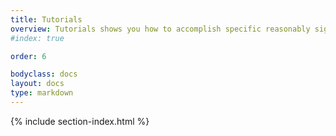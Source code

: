 ```yaml
---
title: Tutorials
overview: Tutorials shows you how to accomplish specific reasonably significant goals within Istio. Typically a tutorial has several parts, each of which has a sequence of steps.
#index: true

order: 6

bodyclass: docs
layout: docs
type: markdown
---
```


{% include section-index.html %}
